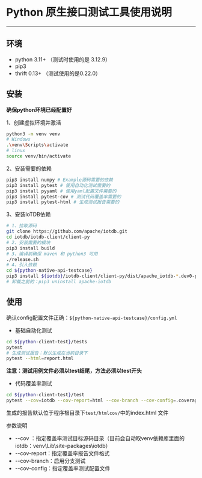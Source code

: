 # Python 原生接口测试工具使用说明

----

## 环境

- python 3.11+ （测试时使用的是 3.12.9）
- pip3
- thrift 0.13+ （测试使用的是0.22.0）

## 安装

**确保python环境已经配置好**

1、创建虚拟环境并激活

```bash
python3 -m venv venv
# Windows
.\venv\Scripts\activate
# linux
source venv/bin/activate
```

2、安装需要的依赖

```bash
pip3 install numpy # Example源码需要的依赖
pip3 install pytest # 使用自动化测试需要的
pip3 install pyyaml # 使用yaml配置文件需要的
pip3 install pytest-cov # 测试代码覆盖率需要的
pip3 install pytest-html # 生成测试报告需要的
```

3、安装IoTDB依赖

```bash
# 1、拉取源码
git clone https://github.com/apache/iotdb.git
cd iotdb/iotdb-client/client-py
# 2、安装需要的模块
pip3 install build
# 3、编译前确保 maven 和 python3 可用
./release.sh
# 4、引入依赖
cd ${python-native-api-testcase}
pip3 install ${iotdb}/iotdb-client/client-py/dist/apache_iotdb-*.dev0-py3-none-any.whl 
# 卸载之前的：pip3 uninstall apache-iotdb
```

## 使用

确认config配置文件正确：`${python-native-api-testcase}/config.yml`

- 基础自动化测试

```bash
cd ${python-client-test}/tests
pytest
# 生成测试报告：默认生成在当前目录下
pytest --html=report.html
```

**注意：测试用例文件必须以test结尾，方法必须以test开头**

- 代码覆盖率测试

```bash
cd ${python-client-test}/test
pytest --cov=iotdb --cov-report=html --cov-branch --cov-config=.coveragerc
```

生成的报告默认位于程序根目录下`test/htmlcov/`中的index.html 文件

参数说明

- --cov ：指定覆盖率测试目标源码目录（目前会自动取venv依赖库里面的iotdb：venv\Lib\site-packages\iotdb）
- --cov-report：指定覆盖率报告文件格式
- --cov-branch：启用分支测试
- --cov-config：指定覆盖率测试配置文件
